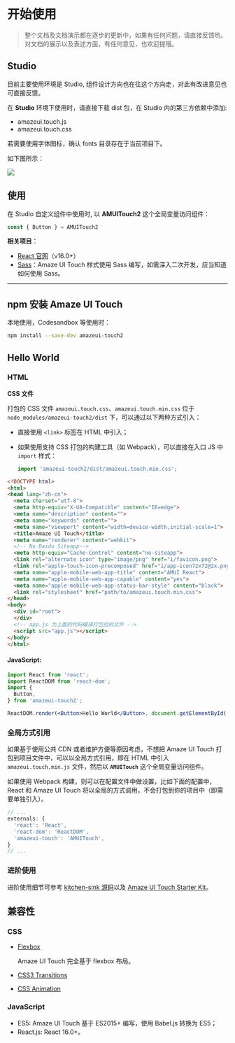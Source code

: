 # 开始使用

> 整个文档及文档演示都在逐步的更新中，如果有任何问题，请直接反馈哟。对文档的展示以及表述方面，有任何意见，也欢迎提哦。

## Studio

目前主要使用环境是 Studio, 组件设计方向也在往这个方向走，对此有改进意见也可直接反馈。

在 **Studio** 环境下使用时，请直接下载 dist 包，在 Studio 内的第三方依赖中添加:

- amazeui.touch.js
- amazeui.touch.css

若需要使用字体图标，确认 fonts 目录存在于当前项目下。

如下图所示：

<img src="https://t2.amazeui.org/imgs/import.png" />




## 使用

在 Studio 自定义组件中使用时, 以 **AMUITouch2** 这个全局变量访问组件：

```jsx
const { Button } = AMUITouch2
```


**相关项目**：

- [React 官网](https://reactjs.org)（v16.0+）
- [Sass](http://sass-lang.com/)：Amaze UI Touch 样式使用 Sass 编写，如需深入二次开发，应当知道如何使用 Sass。


------

## npm 安装 Amaze UI Touch

本地使用，Codesandbox 等使用时：

```bash
npm install --save-dev amazeui-touch2
```


## Hello World

### HTML

**CSS 文件**

打包的 CSS 文件 `amazeui.touch.css`、`amazeui.touch.min.css` 位于 `node_modules/amazeui-touch2/dist` 下，可以通过以下两种方式引入：

- 直接使用 `<link>` 标签在 HTML 中引入；
- 如果使用支持 CSS 打包的构建工具（如 Webpack），可以直接在入口 JS 中 `import` 样式：

  ```javascript
  import 'amazeui-touch2/dist/amazeui.touch.min.css';
  ```

```html
<!DOCTYPE html>
<html>
<head lang="zh-cn">
  <meta charset="utf-8">
  <meta http-equiv="X-UA-Compatible" content="IE=edge">
  <meta name="description" content="">
  <meta name="keywords" content="">
  <meta name="viewport" content="width=device-width,initial-scale=1">
  <title>Amaze UI Touch</title>
  <meta name="renderer" content="webkit">
  <!-- No Baidu Siteapp-->
  <meta http-equiv="Cache-Control" content="no-siteapp">
  <link rel="alternate icon" type="image/png" href="i/favicon.png">
  <link rel="apple-touch-icon-precomposed" href="i/app-icon72x72@2x.png">
  <meta name="apple-mobile-web-app-title" content="AMUI React">
  <meta name="apple-mobile-web-app-capable" content="yes">
  <meta name="apple-mobile-web-app-status-bar-style" content="black">
  <link rel="stylesheet" href="path/to/amazeui.touch.min.css">
</head>
<body>
  <div id="root">
  </div>
  <!-- app.js 为上面的代码编译打包后的文件 -->
  <script src="app.js"></script>
</body>
</html>
```

#### JavaScript:

```jsx
import React from 'react';
import ReactDOM from 'react-dom';
import {
  Button,
} from 'amazeui-touch2';

ReactDOM.render(<Button>Hello World</Button>, document.getElementById('root'));
```


### 全局方式引用

如果基于使用公共 CDN 或者维护方便等原因考虑，不想把 Amaze UI Touch 打包到项目文件中，可以以全局方式引用，即在 HTML 中引入 `amazeui.touch.min.js` 文件，然后以 **`AMUITouch`** 这个全局变量访问组件。

如果使用 Webpack 构建，则可以在配置文件中做设置，比如下面的配置中，React 和 Amaze UI Touch 将以全局的方式调用，不会打包到你的项目中（即需要单独引入）。

```javascript
// ...
externals: {
  'react': 'React',
  'react-dom': 'ReactDOM',
  'amazeui-touch': 'AMUITouch',
}
// ...
```


### 进阶使用

进阶使用细节可参考 [kitchen-sink 源码](https://github.com/amazeui/amazeui-touch/tree/master/kitchen-sink)以及 [Amaze UI Touch Starter Kit](https://github.com/amazeui/amt-starter-kit)。

[debug]: http://www.zhihu.com/question/37361845


## 兼容性

### CSS

- [Flexbox](http://caniuse.com/#feat=flexbox)

  Amaze UI Touch 完全基于 flexbox 布局。
- [CSS3 Transitions](http://caniuse.com/#feat=css-transitions)
- [CSS Animation](http://caniuse.com/#feat=css-animation)

### JavaScript

- ES5: Amaze UI Touch 基于 ES2015+ 编写，使用 Babel.js 转换为 ES5；
- React.js: React 16.0+。

